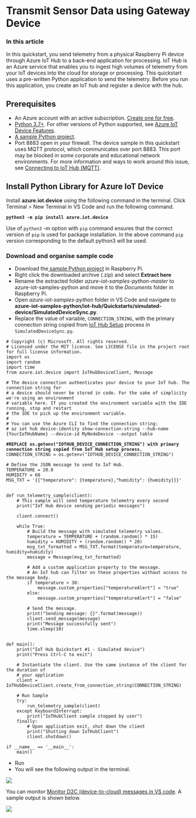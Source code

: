 # Transmit Sensor Data using Gateway Device

### In this article

In this quickstart, you send telemetry from a physical Raspberry Pi device through Azure IoT Hub to a back-end application for processing. IoT Hub is an Azure service that enables you to ingest high volumes of telemetry from your IoT devices into the cloud for storage or processing. This quickstart uses a pre-written Python application to send the telemetry. Before you run this application, you create an IoT hub and register a device with the hub.

## Prerequisites <a href="#prerequisites" id="prerequisites"></a>

* An Azure account with an active subscription. [Create one for free](https://azure.microsoft.com/free/?ref=microsoft.com\&utm\_source=microsoft.com\&utm\_medium=docs\&utm\_campaign=visualstudio).
* [Python 3.7+](https://www.python.org/downloads/). For other versions of Python supported, see [Azure IoT Device Features](https://github.com/Azure/azure-iot-sdk-python/tree/master/azure-iot-device#azure-iot-device-features).
* [A sample Python project](https://github.com/Azure-Samples/azure-iot-samples-python/archive/master.zip).
* Port 8883 open in your firewall. The device sample in this quickstart uses MQTT protocol, which communicates over port 8883. This port may be blocked in some corporate and educational network environments. For more information and ways to work around this issue, see [Connecting to IoT Hub (MQTT)](https://docs.microsoft.com/en-us/azure/iot-hub/iot-hub-mqtt-support#connecting-to-iot-hub).

## Install Python Library for Azure IoT Device

Install **azure.iot.device** using the following command in the terminal. Click Terminal > New Terminal in VS Code and run the following command.

<pre class="language-python"><code class="lang-python"><strong>python3 -m pip install azure.iot.device
</strong></code></pre>

Use of `python3` -m option with `pip` command ensures that the correct version of `pip` is used for package installation. In the above command `pip` version corresponding to the default python3 will be used.&#x20;

### Download and organise sample code

* Download the[ sample Python project](https://github.com/Azure-Samples/azure-iot-samples-python/archive/master.zip) in Raspberry Pi.&#x20;
* Right click the downloaded archive (.zip) and select **Extract here**
* Rename the extracted folder _azure-iot-samples-python-master_ to azure-iot-samples-python and move it to the _Documents_ folder in Raspberry Pi.
* Open _azure-iot-samples-python_ folder in VS Code and navigate to **azure-iot-samples-python/iot-hub/Quickstarts/simulated-device/SimulatedDeviceSync.py**.
* Replace the value of variable, `CONNECTION_STRING`, with the primary connection string copied from [IoT Hub Setup](setup-azure-iot-hub.md) process in `SimulatedDeviceSync.py`.

<pre class="language-python" data-overflow="wrap"><code class="lang-python"># Copyright (c) Microsoft. All rights reserved.
# Licensed under the MIT license. See LICENSE file in the project root for full license information.
import os
import random
import time
from azure.iot.device import IoTHubDeviceClient, Message

# The device connection authenticates your device to your IoT hub. The connection string for 
# a device should never be stored in code. For the sake of simplicity we're using an environment 
# variable here. If you created the environment variable with the IDE running, stop and restart 
# the IDE to pick up the environment variable.
#
# You can use the Azure CLI to find the connection string:
# az iot hub device-identity show-connection-string --hub-name {YourIoTHubName} --device-id MyNodeDevice --output table

<strong>#REPLACE os.getenv("IOTHUB_DEVICE_CONNECTION_STRING") with primary connection string copied from IoT Hub setup process.
</strong>CONNECTION_STRING = os.getenv("IOTHUB_DEVICE_CONNECTION_STRING")

# Define the JSON message to send to IoT Hub.
TEMPERATURE = 20.0
HUMIDITY = 60
MSG_TXT = '{{"temperature": {temperature},"humidity": {humidity}}}'


def run_telemetry_sample(client):
    # This sample will send temperature telemetry every second
    print("IoT Hub device sending periodic messages")

    client.connect()

    while True:
        # Build the message with simulated telemetry values.
        temperature = TEMPERATURE + (random.random() * 15)
        humidity = HUMIDITY + (random.random() * 20)
        msg_txt_formatted = MSG_TXT.format(temperature=temperature, humidity=humidity)
        message = Message(msg_txt_formatted)

        # Add a custom application property to the message.
        # An IoT hub can filter on these properties without access to the message body.
        if temperature > 30:
            message.custom_properties["temperatureAlert"] = "true"
        else:
            message.custom_properties["temperatureAlert"] = "false"

        # Send the message.
        print("Sending message: {}".format(message))
        client.send_message(message)
        print("Message successfully sent")
        time.sleep(10)


def main():
    print("IoT Hub Quickstart #1 - Simulated device")
    print("Press Ctrl-C to exit")

    # Instantiate the client. Use the same instance of the client for the duration of
    # your application
    client = IoTHubDeviceClient.create_from_connection_string(CONNECTION_STRING)

    # Run Sample
    try:
        run_telemetry_sample(client)
    except KeyboardInterrupt:
        print("IoTHubClient sample stopped by user")
    finally:
        # Upon application exit, shut down the client
        print("Shutting down IoTHubClient")
        client.shutdown()

if __name__ == '__main__':
    main()
</code></pre>

* Run&#x20;
* You will see the following output in the terminal.

![](../../.gitbook/assets/vncviewer\_EdhWaA1agd.png)

You can monitor [Monitor D2C (device-to-cloud) messages in VS code](monitor-d2c-messages-in-vs-code.md). A sample output is shown below.

![](../../.gitbook/assets/Code\_XyGoFDuwlg.png)
